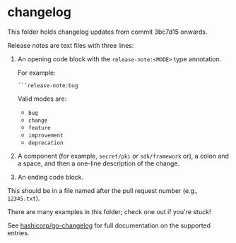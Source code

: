 # changelog

This folder holds changelog updates from commit 3bc7d15 onwards.

Release notes are text files with three lines:

 1. An opening code block with the `release-note:<MODE>` type annotation.

    For example:

        ```release-note:bug

    Valid modes are:

     - `bug`
     - `change`
     - `feature`
     - `improvement`
     - `deprecation`

 2. A component (for example, `secret/pki` or `sdk/framework` or), a colon and a space, and then a one-line description of the change.

 3. An ending code block.

This should be in a file named after the pull request number (e.g., `12345.txt`).

There are many examples in this folder; check one out if you're stuck!

See [hashicorp/go-changelog](https://github.com/hashicorp/go-changelog) for full documentation on the supported entries.
